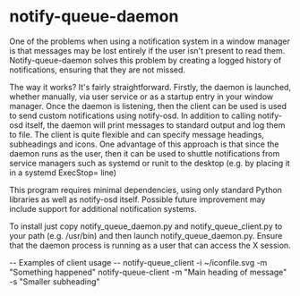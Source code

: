 # notify-queue-daemon

One of the problems when using a notification system in a window manager is that messages may be lost entirely if the user isn't present to read them. 
Notify-queue-daemon solves this problem by creating a logged history of notifications, ensuring that they are not missed.


The way it works?  It's fairly straightforward. Firstly, the daemon is launched, whether manually, via user service or as a startup entry in your window manager. Once the daemon is listening, then the client can be used is used to send custom notifications using notify-osd. In addition to calling notify-osd itself, the daemon will print messages to standard output and log them to file.  The client is quite flexible and can specify message headings, subheadings and icons.
One advantage of this approach is that since the daemon runs as the user, then it can be used to shuttle notifications from service managers such as systemd or runit to the desktop (e.g. by placing it in a systemd ExecStop= line) 

This program requires minimal dependencies, using only standard Python libraries as well as notify-osd itself. Possible future improvement may include support for additional notification systems.

To install just copy notify_queue_daemon.py and notify_queue_client.py to your path (e.g. /usr/bin) and then launch notify_queue_daemon.py.  Ensure that the daemon process is running as a user that can access the X session.

-- Examples of client usage --
  notify-queue_client -i ~/iconfile.svg -m "Something happened"
  notify-queue-client -m "Main heading of message" -s "Smaller subheading"

